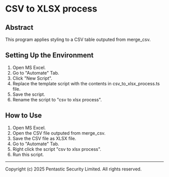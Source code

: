 # CSV to XLSX process

## Abstract
This program applies styling to a CSV table outputed from merge_csv.  

## Setting Up the Environment
1. Open MS Excel.
2. Go to "Automate" Tab.
3. Click "New Script".
4. Replace the template script with the contents in csv_to_xlsx_process.ts file.
5. Save the script.
6. Rename the script to "csv to xlsx process".

## How to Use
1. Open MS Excel.
2. Open the CSV file outputed from merge_csv.
3. Save the CSV file as XLSX file.
4. Go to "Automate" Tab.
5. Right click the script "csv to xlsx process".
6. Run this script.

---

Copyright (c) 2025 Pentastic Security Limited. All rights reserved.
